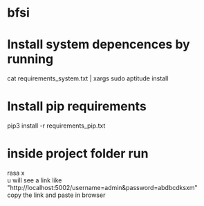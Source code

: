 # bfsi
# Install system depencences by running
cat requirements_system.txt | xargs sudo aptitude install
# Install pip requirements
pip3 install -r requirements_pip.txt
# inside project folder run
rasa x <br />
u will see a link like "http://localhost:5002/username=admin&password=abdbcdksxm" <br />
copy the link and paste in browser <br />

